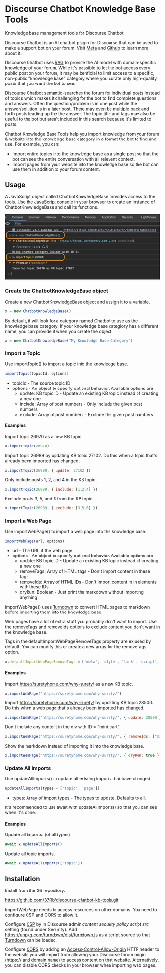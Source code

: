 # Discourse Chatbot Knowledge Base Tools
Knowledge base management tools for Discourse Chatbot

Discourse Chatbot is an AI chatbot plugin for Discourse that can be used to make a support bot on your forum. Visit [Meta](https://meta.discourse.org/t/discourse-chatbot-now-smarter-than-chatgpt/256652) and [Github](https://github.com/merefield/discourse-chatbot) to learn more about it.

Discourse Chatbot uses [RAG](https://help.openai.com/en/articles/8868588-retrieval-augmented-generation-rag-and-semantic-search-for-gpts) to provide the AI model with domain-specific knowledge of your forum. While it's possible to let the bot access every public post on your forum, it may be benficial to limit access to a specific, non-public "knowledge base" category where you curate only high-quality posts that you want the bot to see.

Discourse Chatbot semantic-searches the forum for individual posts instead of topics which makes it challenging for the bot to find complete questions and answers. Often the question/problem is in one post while the answer/solution is in a later post. There may even be multiple back and forth posts leading up the the answer. The topic title and tags may also be useful to the bot but aren't included in this search because it's limited to posts.

Chatbot Knowledge Base Tools help you import knowledge from your forum & website into the knowledge base category in a format the bot to find and use. For example, you can:

* Import entire topics into the knowledge base as a single post so that the bot can see the entire conversation with all relevent context.
* Import pages from your website into the knowledge base so the bot can use them in addition to your forum content.

## Usage

A JavaScript object called ChatbotKnowledgeBase provides access to the tools. Use the [JavaScript console](https://www.coursera.support/s/article/learner-000001653-How-to-open-the-Javascript-console?language=en_US) in your browser to create an instance of ChatbotKnowledgeBase and call its functions.

![Example Javascript Console](https://raw.githubusercontent.com/37Rb/discourse-chatbot-kb-tools/main/images/example-js-console.png)

### Create the ChatbotKnowledgeBase object

Create a new ChatbotKnowledgeBase object and assign it to a variable.

```javascript
x = new ChatbotKnowledgeBase()
```

By default, it will look for a category named Chatbot to use as the knowledge base category. If your knowledge base categiory has a different name, you can provide it when you create the object.

```javascript
x = new ChatbotKnowledgeBase("My Knowledge Base Category")
```

### Import a Topic

Use importTopic() to import a topic into the knowledge base.

```javascript
importTopic(topicId, options)
```

* topicId - The source topic ID
* options - An object to specify optional behavior. Available options are
  * update: KB topic ID - Update an existing KB topic instead of creating a new one
  * include: Array of post numbers - Only include the given post numbers
  * exclude: Array of post numbers - Exclude the given post numbers

#### Examples

Import topic 26970 as a new KB topic.

```javascript
x.importTopic(26970)
```

Import topic 26989 by updating KB topic 27102. Do this when a topic that's already been imported has changed.

```javascript
x.importTopic(26989, { update: 27102 })
```

Only include posts 1, 2, and 4 in the KB topic.

```javascript
x.importTopic(26989, { include: [1,2,4] })
```

Exclude posts 3, 5, and 6 from the KB topic.

```javascript
x.importTopic(26989, { exclude: [3,5,6] })
```

### Import a Web Page

Use importWebPage() to import a web page into the knowledge base.

```javascript
importWebPage(url, options)
```

* url - The URL if the web page
* options - An object to specify optional behavior. Available options are
  * update: KB topic ID - Update an existing KB topic instead of creating a new one
  * removeTags: Array of HTML tags - Don't import content in these tags
  * removeIds: Array of HTML IDs - Don't import content in in elements with these IDs
  * dryRun: Boolean - Just print the markdown without importing anything

importWebPage() uses [Turndown](https://github.com/mixmark-io/turndown) to convert HTML pages to markdown before importing them into the knowledge base.

Web pages have a lot of extra stuff you probably don't want to import. Use the removeTags and removeIds options to exclude content you don't want in the knowledge base.

Tags in the defaultImportWebPageRemoveTags property are exluded by default. You can modify this or create a new array for the removeTags option.

```javascript
x.defaultImportWebPageRemoveTags = ['meta', 'style', 'link', 'script', 'noscript', 'applet', 'area', 'object', 'nav', 'base', 'embed', 'object', 'param', 'header', 'hgroup', 'footer']
```

#### Examples

Import https://suretyhome.com/why-surety/ as a new KB topic.

```javascript
x.importWebPage("https://suretyhome.com/why-surety/")
```

Import https://suretyhome.com/why-surety/ by updating KB topic 28500. Do this when a web page that's already been imported has changed.

```javascript
x.importWebPage("https://suretyhome.com/why-surety/", { update: 28500 })
```

Don't include any content in the div with ID = "mini-cart".

```javascript
x.importWebPage("https://suretyhome.com/why-surety/", { removeIds: ["mini-cart"] })
```

Show the markdown instead of importing it into the knowledge base.

```javascript
x.importWebPage("https://suretyhome.com/why-surety/", { dryRun: true })
```

### Update All Imports

Use updateAllImports() to update all existing imports that have changed.

```javascript
updateAllImports(types = ['topic', 'page'])
```

* types: Array of import types - The types to update. Defaults to all.

It's recommended to use await with updateAllImports() so that you can see when it's done.

#### Examples

Update all imports. (of all types)

```javascript
await x.updateAllImports()
```

Update all topic imports.

```javascript
await x.updateAllImports(['topic'])
```

## Installation

Install from the Git repository.

https://github.com/37Rb/discourse-chatbot-kb-tools.git

ImportWebPage needs to access resources on other domains. You need to configure [CSP](https://developer.mozilla.org/en-US/docs/Web/HTTP/CSP) and [CORS](https://developer.mozilla.org/en-US/docs/Web/HTTP/CORS) to allow it.

Configure [CSP](https://developer.mozilla.org/en-US/docs/Web/HTTP/CSP) by in Discourse admin *content security policy script src* setting (found under Security). Add https://unpkg.com/turndown/dist/turndown.js as a script source so that [Turndown](https://github.com/mixmark-io/turndown) can be loaded.

Configure [CORS](https://developer.mozilla.org/en-US/docs/Web/HTTP/CORS) by adding an [Access-Control-Allow-Origin](https://developer.mozilla.org/en-US/docs/Web/HTTP/Headers/Access-Control-Allow-Origin) HTTP header to the website you will import from allowing your Discourse forum origin (https:// and domain name) to access content on that website. Alternatively, you can disable CORS checks in your browser when importing web pages.